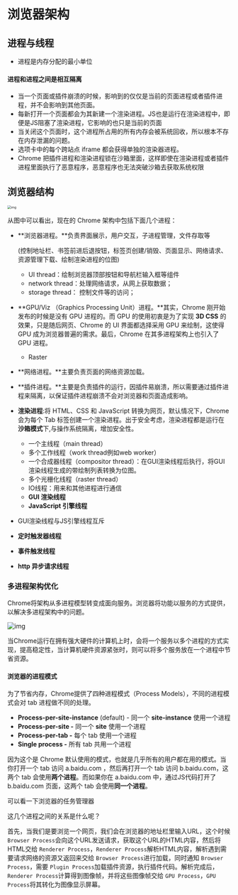 # 浏览器架构

## 进程与线程

- 进程是内存分配的最小单位

#### 进程和进程之间是相互隔离

- 当一个页面或插件崩溃的时候，影响到的仅仅是当前的页面进程或者插件进程，并不会影响到其他页面。
- 每新打开一个页面都会为其新建一个渲染进程。JS也是运行在渲染进程中，即便是JS阻塞了渲染进程，它影响的也只是当前的页面
- 当关闭这个页面时，这个进程所占用的所有内存会被系统回收，所以根本不存在内存泄漏的问题。
- 选项卡中的每个跨站点 iframe 都会获得单独的渲染器进程。
- Chrome 把插件进程和渲染进程锁在沙箱里面，这样即使在渲染进程或者插件进程里面执行了恶意程序，恶意程序也无法突破沙箱去获取系统权限

## 浏览器结构

<img src="https://p6-juejin.byteimg.com/tos-cn-i-k3u1fbpfcp/ea67200387794bd094956af8ef5f3b19~tplv-k3u1fbpfcp-zoom-1.image" alt="img" style="zoom:50%;" />

从图中可以看出，现在的 Chrome 架构中包括下面几个进程：

- **浏览器进程。**负责界面展示，用户交互，子进程管理，文件存取等

  (控制地址栏、书签前进后退按钮，标签页创建/销毁、页面显示、网络请求、资源管理下载、绘制渲染进程的位图)

  - UI thread：绘制浏览器顶部按钮和导航栏输入框等组件
  - network thread：处理网络请求，从网上获取数据；
  - storage thread： 控制文件等的访问；
- **GPU/Viz （Graphics Processing Unit）进程。**其实，Chrome 刚开始发布的时候是没有 GPU 进程的。而 GPU 的使用初衷是为了实现 **3D CSS** 的效果，只是随后网页、Chrome 的 UI 界面都选择采用 GPU 来绘制，这使得 GPU 成为浏览器普遍的需求。最后，Chrome 在其多进程架构上也引入了 GPU 进程。

  - Raster
- **网络进程。**主要负责页面的网络资源加载。
- **插件进程。**主要是负责插件的运行，因插件易崩溃，所以需要通过插件进程来隔离，以保证插件进程崩溃不会对浏览器和页面造成影响。
- **渲染进程**:将 HTML、CSS 和 JavaScript 转换为网页，默认情况下，Chrome 会为每个 Tab 标签创建一个渲染进程。出于安全考虑，渲染进程都是运行在**沙箱模式**下,与操作系统隔离，增加安全性。

  - 一个主线程（main thread）
  - 多个工作线程（work thread例如web worker）
  - 一个合成器线程（compositor thread）：在GUI渲染线程后执行，将GUI渲染线程生成的带绘制列表转换为位图。
  - 多个光栅化线程（raster thread）
  - IO线程：用来和其他进程进行通信
  - **GUI 渲染线程**
  - **JavaScript 引擎线程**
- GUI渲染线程与JS引擎线程互斥
- **定时触发器线程**
- **事件触发线程**
- **http 异步请求线程**

### 多进程架构优化

Chrome将架构从多进程模型转变成面向服务。浏览器将功能以服务的方式提供，以解决多进程架构中的问题。

﻿![img](https://static001.geekbang.org/infoq/72/72ab917eee34ffd4b8bb1352a8f73ad6.png)

当Chrome运行在拥有强大硬件的计算机上时，会将一个服务以多个进程的方式实现，提高稳定性，当计算机硬件资源紧张时，则可以将多个服务放在一个进程中节省资源。

#### 浏览器的进程模式

为了节省内存，Chrome提供了四种进程模式（Process Models），不同的进程模式会对 tab 进程做不同的处理。

- **Process-per-site-instance** (default) - 同一个 **site-instance** 使用一个进程
- **Process-per-site -** 同一个 **site** 使用一个进程
- **Process-per-tab -** 每个 tab 使用一个进程
- **Single process -** 所有 tab 共用一个进程

因为这个是 Chrome 默认使用的模式，也就是几乎所有的用户都在用的模式。当你打开一个 tab 访问 a.baidu.com ，然后再打开一个 tab 访问 b.baidu.com，这两个 tab 会使用**两个进程**。而如果你在 a.baidu.com 中，通过JS代码打开了 b.baidu.com 页面，这两个 tab 会使用**同一个进程**。

可以看一下浏览器的任务管理器

这几个进程之间的关系是什么呢？

首先，当我们是要浏览一个网页，我们会在浏览器的地址栏里输入URL，这个时候 `Browser Process`会向这个URL发送请求，获取这个URL的HTML内容，然后将HTML交给 `Renderer Process`，`Renderer Process`解析HTML内容，解析遇到需要请求网络的资源又返回来交给 `Browser Process`进行加载，同时通知 `Browser Process`，需要 `Plugin Process`加载插件资源，执行插件代码。解析完成后，`Renderer Process`计算得到图像帧，并将这些图像帧交给 `GPU Process`，`GPU Process`将其转化为图像显示屏幕。
